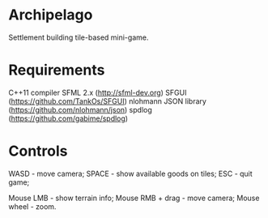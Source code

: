 # Archipelago
Settlement building tile-based mini-game.

# Requirements
C++11 compiler
SFML 2.x (http://sfml-dev.org)
SFGUI (https://github.com/TankOs/SFGUI)
nlohmann JSON library (https://github.com/nlohmann/json)
spdlog (https://github.com/gabime/spdlog)

# Controls

WASD - move camera;
SPACE - show available goods on tiles;
ESC - quit game;

Mouse LMB - show terrain info;
Mouse RMB + drag - move camera;
Mouse wheel - zoom.
